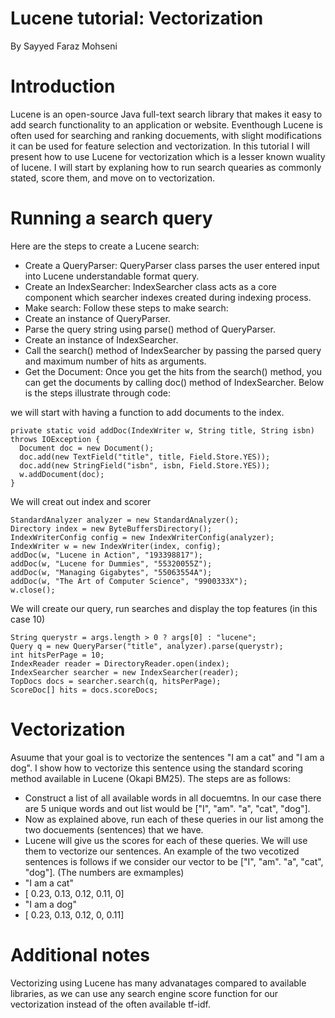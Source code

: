 # Lucene tutorial: Vectorization
By Sayyed Faraz Mohseni

# Introduction
Lucene is an open-source Java full-text search library that makes it easy to add search functionality to an application or website. Eventhough Lucene is often used for searching and ranking docuements, with slight modifications it can be used for feature selection and vectorization. In this tutorial I will present how to use Lucene for vectorization which is a lesser known wuality of lucene. I will start by explaning how to run search quearies as commonly stated, score them, and move on to vectorization.
# Running a search query
Here are the steps to create a Lucene search:
* Create a QueryParser: QueryParser class parses the user entered input into Lucene understandable format query.
* Create an IndexSearcher: IndexSearcher class acts as a core component which searcher indexes created during indexing process.
* Make search: Follow these steps to make search:
* Create an instance of QueryParser.
* Parse the query string using parse() method of QueryParser.
* Create an instance of IndexSearcher.
* Call the search() method of IndexSearcher by passing the parsed query and maximum number of hits as arguments.
* Get the Document: Once you get the hits from the search() method, you can get the documents by calling doc() method of IndexSearcher.
Below is the steps illustrate through code:

we will start with having a function to add documents to the index.
```
private static void addDoc(IndexWriter w, String title, String isbn) throws IOException {
  Document doc = new Document();
  doc.add(new TextField("title", title, Field.Store.YES));
  doc.add(new StringField("isbn", isbn, Field.Store.YES));
  w.addDocument(doc);
}
```

We will creat out index and scorer

```
StandardAnalyzer analyzer = new StandardAnalyzer();
Directory index = new ByteBuffersDirectory();
IndexWriterConfig config = new IndexWriterConfig(analyzer);
IndexWriter w = new IndexWriter(index, config);
addDoc(w, "Lucene in Action", "193398817");
addDoc(w, "Lucene for Dummies", "55320055Z");
addDoc(w, "Managing Gigabytes", "55063554A");
addDoc(w, "The Art of Computer Science", "9900333X");
w.close();
```
We will create our query, run searches and display the top features (in this case 10)

```
String querystr = args.length > 0 ? args[0] : "lucene";
Query q = new QueryParser("title", analyzer).parse(querystr);
int hitsPerPage = 10;
IndexReader reader = DirectoryReader.open(index);
IndexSearcher searcher = new IndexSearcher(reader);
TopDocs docs = searcher.search(q, hitsPerPage);
ScoreDoc[] hits = docs.scoreDocs;
```

# Vectorization
Asuume that your goal is to vectorize the sentences "I am a cat" and "I am a dog". I show how to vectorize this sentence using the standard scoring method available in Lucene (Okapi BM25). The steps are as follows:

* Construct a list of all available words in all docuemtns. In our case there are 5 unique words and out list would be ["I", "am". "a", "cat", "dog"].
* Now as explained above, run each of these queries in our list among the two docuements (sentences) that we have.
* Lucene will give us the scores for each of these queries. We will use them to vectorize our sentences.
An example of the two vecotized sentences is follows if we consider our vector to be ["I", "am". "a", "cat", "dog"]. (The numbers are exmamples)
* "I am a cat" 
* [ 0.23, 0.13, 0.12, 0.11, 0]
* "I am a dog" 
* [ 0.23, 0.13, 0.12, 0, 0.11]

# Additional notes
Vectorizing using Lucene has many advanatages compared to available libraries, as we can use any search engine score function for our vectorization instead of the often available tf-idf.

